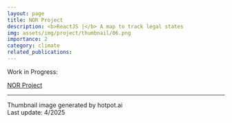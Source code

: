 ```yaml
---
layout: page
title: NOR Project
description: <b>ReactJS |</b> A map to track legal states
img: assets/img/project/thumbnail/06.png
importance: 2
category: climate
related_publications: 
---
```


Work in Progress:

[NOR Project](https://reactjs-nor-map.netlify.app/) 

***
Thumbnail image generated by hotpot.ai <br>
Last update: 4/2025

